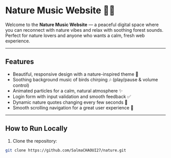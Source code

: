 # Nature Music Website 🌿🎵

Welcome to the **Nature Music Website** — a peaceful digital space where you can reconnect with nature vibes and relax with soothing forest sounds. Perfect for nature lovers and anyone who wants a calm, fresh web experience.

---

## Features

- Beautiful, responsive design with a nature-inspired theme 🍃
- Soothing background music of birds chirping 🎶 (play/pause & volume control)
- Animated particles for a calm, natural atmosphere ✨
- Login form with input validation and smooth feedback ✅
- Dynamic nature quotes changing every few seconds 🌱
- Smooth scrolling navigation for a great user experience 🚀

---

## How to Run Locally

1. Clone the repository:

```bash
git clone https://github.com/SalmaCHAOUI27/nature.git
